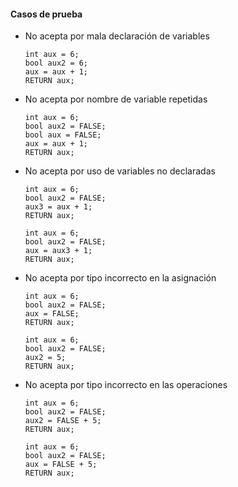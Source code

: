 #### Casos de prueba

- No acepta por mala declaración de variables

  ```
  int aux = 6;
  bool aux2 = 6;
  aux = aux + 1;
  RETURN aux;
  ```

- No acepta por nombre de variable repetidas

  ```
  int aux = 6;
  bool aux2 = FALSE;
  bool aux = FALSE;
  aux = aux + 1;
  RETURN aux;
  ```

- No acepta por uso de variables no declaradas

  ```
  int aux = 6;
  bool aux2 = FALSE;
  aux3 = aux + 1;
  RETURN aux;
  ```

  

  ```
  int aux = 6;
  bool aux2 = FALSE;
  aux = aux3 + 1;
  RETURN aux;
  ```

- No acepta por tipo incorrecto en la asignación

  ```
  int aux = 6;
  bool aux2 = FALSE;
  aux = FALSE;
  RETURN aux;
  ```

  ```
  int aux = 6;
  bool aux2 = FALSE;
  aux2 = 5;
  RETURN aux;
  ```

- No acepta por tipo incorrecto en las operaciones

  ```
  int aux = 6;
  bool aux2 = FALSE;
  aux2 = FALSE + 5;
  RETURN aux;
  ```

  ```
  int aux = 6;
  bool aux2 = FALSE;
  aux = FALSE + 5;
  RETURN aux;
  ```